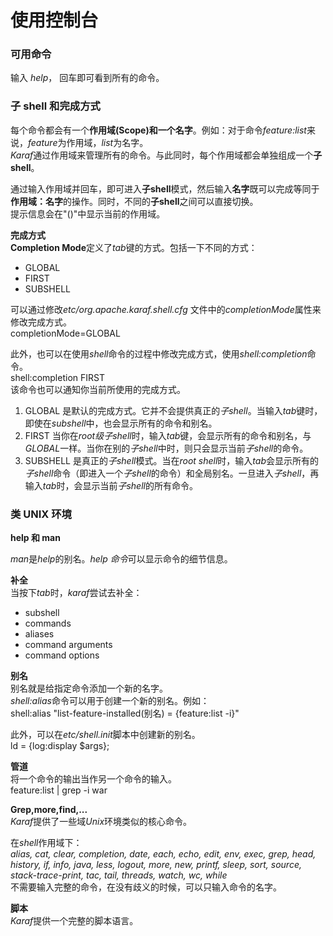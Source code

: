 # 使用控制台 #

### 可用命令 ###

输入 *help*， 回车即可看到所有的命令。  

### 子 shell 和完成方式 ###

每个命令都会有一个**作用域(Scope)**和一个**名字**。例如：对于命令*feature:list*来说，*feature*为作用域，*list*为名字。  
*Karaf*通过作用域来管理所有的命令。与此同时，每个作用域都会单独组成一个**子shell**。  
  
通过输入作用域并回车，即可进入**子shell**模式，然后输入**名字**既可以完成等同于**作用域：名字**的操作。同时，不同的**子shell**之间可以直接切换。  
提示信息会在"()"中显示当前的作用域。  

  
**完成方式**  
**Completion Mode**定义了*tab*键的方式。包括一下不同的方式：  
* GLOBAL  
* FIRST  
* SUBSHELL  

可以通过修改*etc/org.apache.karaf.shell.cfg* 文件中的*completionMode*属性来修改完成方式。  
		completionMode=GLOBAL  

此外，也可以在使用*shell*命令的过程中修改完成方式，使用*shell:completion*命令。  
		shell:completion FIRST  
该命令也可以通知你当前所使用的完成方式。  

1. GLOBAL 是默认的完成方式。它并不会提供真正的*子shell*。当输入*tab*键时，即使在*subshell*中，也会显示所有的命令和别名。  
2. FIRST 当你在*root级子shell*时，输入*tab*键，会显示所有的命令和别名，与*GLOBAL*一样。当你在别的*子shell*中时，则只会显示当前*子shell*的命令。  
3. SUBSHELL 是真正的*子shell*模式。当在*root shell*时，输入*tab*会显示所有的*子shell*命令（即进入一个*子shell*的命令）和全局别名。一旦进入*子shell*，再输入*tab*时，会显示当前*子shell*的所有命令。  


### 类 UNIX 环境 ###

**help 和 man**  

*man*是*help*的别名。*help 命令*可以显示命令的细节信息。  

**补全**  
当按下*tab*时，*karaf*尝试去补全：  
* subshell  
* commands  
* aliases  
* command arguments  
* command options  

**别名**  
别名就是给指定命令添加一个新的名字。  
*shell:alias*命令可以用于创建一个新的别名。例如：  
		shell:alias "list-feature-installed(别名) = {feature:list -i}"  

此外，可以在*etc/shell.init*脚本中创建新的别名。  
		ld = {log:display $args};  

**管道**  
将一个命令的输出当作另一个命令的输入。  
		feature:list | grep -i war  

**Grep,more,find,...**  
*Karaf*提供了一些域*Unix*环境类似的核心命令。  

在*shell*作用域下：  
*alias, cat, clear, completion, date, each, echo, edit, env, exec, grep, head, history, if, info, java, less, logout, more, new, printf, sleep, sort, source, stack-trace-print, tac, tail, threads, watch, wc, while*  
不需要输入完整的命令，在没有歧义的时候，可以只输入命令的名字。  

**脚本**  
*Karaf*提供一个完整的脚本语言。
